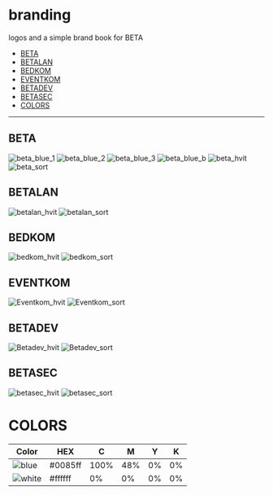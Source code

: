 # branding
logos and a simple brand book for BETA

* [BETA](#BETA)
* [BETALAN](#BETALAN)
* [BEDKOM](#BEDKOM)
* [EVENTKOM](#EVENTKOM)
* [BETADEV](#BETADEV)
* [BETASEC](#BETASEC)
* [COLORS](#COLORS)

---
## BETA
![beta_blue_1](./Beta/Beta_blue_1.png)
![beta_blue_2](./Beta/Beta_blue_2.png)
![beta_blue_3](./Beta/Beta_blue_3.png)
![beta_blue_b](./Beta/Beta_blue_b.png)
![beta_hvit](./Beta/Beta_hvit.png)
![beta_sort](./Beta/Beta_sort.png)

## BETALAN
![betalan_hvit](./BetaLAN/Betalan_hvit.png)
![betalan_sort](./BetaLAN/Betalan_sort.png)
## BEDKOM
![bedkom_hvit](./Bedkom/Bedkom_hvit.png)
![bedkom_sort](./Bedkom/Bedkom_sort.png)

## EVENTKOM
![Eventkom_hvit](./Eventkom/Eventkom_hvit.png)
![Eventkom_sort](./Eventkom/Eventkom_sort.png)

## BETADEV
![Betadev_hvit](./BetaDEV/Betadev_hvit.png)
![Betadev_sort](./BetaDEV/Betadev_sort.png)

## BETASEC
![betasec_hvit](./BetaSEC/Betasec_hvit.png)
![betasec_sort](./BetaSEC/Betasec_sort.png)


# COLORS
| Color                                  | HEX     | C    | M   | Y   | K   |
| -------------------------------------- | ------- | ---- | --- | --- | --- |
| ![blue](./assets/swatches/0085ff.jpg)  | #0085ff | 100% | 48% | 0%  | 0%  |
| ![white](./assets/swatches/ffffff.jpg) | #ffffff | 0%   | 0%  | 0%  | 0%  |